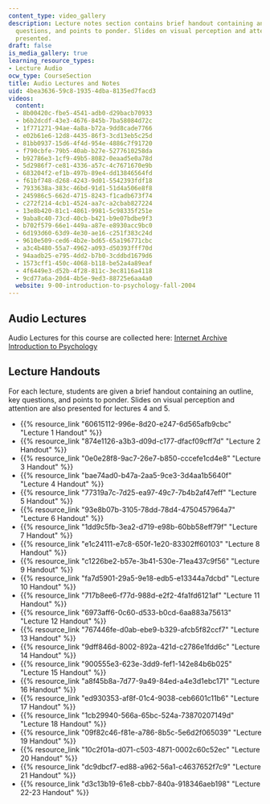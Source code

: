 ```yaml
---
content_type: video_gallery
description: Lecture notes section contains brief handout containing an outline, key
  questions, and points to ponder. Slides on visual perception and attention are also
  presented.
draft: false
is_media_gallery: true
learning_resource_types:
- Lecture Audio
ocw_type: CourseSection
title: Audio Lectures and Notes
uid: 4bea3636-59c8-1935-4dba-8135ed7facd3
videos:
  content:
  - 8b00420c-fbe5-4541-adb0-d29bacb70933
  - b6b2dcdf-43e3-4676-845b-7ba58084d72c
  - 1f771271-94ae-4a8a-b72a-9dd8cade7766
  - e02b61e6-12d8-4435-86f3-3cd13eb5c25d
  - 81bb0937-15d6-4f4d-954e-4886c7f91720
  - f790cbfe-79b5-40ab-b27e-5277610258da
  - b92786e3-1cf9-49b5-8082-0eaad5e0a78d
  - 5d2986f7-ce81-4336-a57c-4c7671670e9b
  - 683204f2-ef1b-497b-89e4-dd13846564fd
  - f61bf748-d268-4243-9d01-5542393fdf18
  - 7933638a-383c-46bd-91d1-51d4a506e8f8
  - 245986c5-662d-4715-8243-f1cadb673f74
  - c272f214-4cb1-4524-aa7c-a2cbab827224
  - 13e8b420-81c1-4861-9981-5c98335f251e
  - 9aba8c40-73cd-40cb-b421-b9e07bdbe9f3
  - b702f579-66e1-449a-a87e-e8930acc9bc0
  - 6d193d60-63d9-4e30-ae16-c251f383c24d
  - 9610e509-ced6-4b2e-bd65-65a196771cbc
  - a3c4b480-55a7-4962-a093-d50393fff70d
  - 94aadb25-e795-4dd2-b7b0-3cddbd1679d6
  - 1573cff1-450c-4068-b118-be52a4a89eaf
  - 4f6449e3-d52b-4f28-811c-3ec8116a4118
  - 9cd77a6a-20d4-4b5e-9ed3-88725e6aa4a0
  website: 9-00-introduction-to-psychology-fall-2004
---
```

## Audio Lectures

Audio Lectures for this course are collected here: [Internet Archive Introduction to Psychology](https://archive.org/details/MIT9.00F04/)

## Lecture Handouts

For each lecture, students are given a brief handout containing an outline, key questions, and points to ponder. Slides on visual perception and attention are also presented for lectures 4 and 5.

- {{% resource_link "60615112-996e-8d20-e247-6d565afb9cbc" "Lecture 1 Handout" %}}
- {{% resource_link "874e1126-a3b3-d09d-c177-dfacf09cff7d" "Lecture 2 Handout" %}}
- {{% resource_link "0e0e28f8-9ac7-26e7-b850-cccefe1cd4e8" "Lecture 3 Handout" %}}
- {{% resource_link "bae74ad0-b47a-2aa5-9ce3-3d4aa1b5640f" "Lecture 4 Handout" %}}
- {{% resource_link "77319a7c-7d25-ea97-49c7-7b4b2af47eff" "Lecture 5 Handout" %}}
- {{% resource_link "93e8b07b-3105-78dd-78d4-4750457964a7" "Lecture 6 Handout" %}}
- {{% resource_link "1dd9c5fb-3ea2-d719-e98b-60bb58eff79f" "Lecture 7 Handout" %}}
- {{% resource_link "e1c24111-e7c8-650f-1e20-83302ff60103" "Lecture 8 Handout" %}}
- {{% resource_link "c1226be2-b57e-3b41-530e-71ea437c9f56" "Lecture 9 Handout" %}}
- {{% resource_link "fa7d5901-29a5-9e18-edb5-e13344a7dcbd" "Lecture 10 Handout" %}}
- {{% resource_link "717b8ee6-f77d-988d-e2f2-4fa1fd6121af" "Lecture 11 Handout" %}}
- {{% resource_link "6973aff6-0c60-d533-b0cd-6aa883a75613" "Lecture 12 Handout" %}}
- {{% resource_link "767446fe-d0ab-ebe9-b329-afcb5f82ccf7" "Lecture 13 Handout" %}}
- {{% resource_link "9dff846d-8002-892a-421d-c2786e1fdd6c" "Lecture 14 Handout" %}}
- {{% resource_link "900555e3-623e-3dd9-fef1-142e84b6b025" "Lecture 15 Handout" %}}
- {{% resource_link "a8f45b8a-7d77-9a49-84ed-a4e3d1ebc171" "Lecture 16 Handout" %}}
- {{% resource_link "ed930353-af8f-01c4-9038-ceb6601c11b6" "Lecture 17 Handout" %}}
- {{% resource_link "1cb29940-566a-65bc-524a-73870207149d" "Lecture 18 Handout" %}}
- {{% resource_link "09f82c46-f81e-a786-8b5c-5e6d2f065039" "Lecture 19 Handout" %}}
- {{% resource_link "10c2f01a-d071-c503-4871-0002c60c52ec" "Lecture 20 Handout" %}}
- {{% resource_link "dc9dbcf7-ed88-a962-56a1-c4637652f7c9" "Lecture 21 Handout" %}}
- {{% resource_link "d3c13b19-61e8-cbb7-840a-918346aeb198" "Lecture 22-23 Handout" %}}